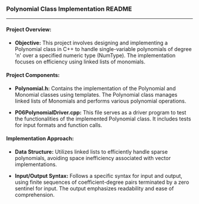 ### **Polynomial Class Implementation README**

---

#### Project Overview:

- **Objective:** This project involves designing and implementing a Polynomial class in C++ to handle single-variable polynomials of degree 'n' over a specified numeric type (NumType). The implementation focuses on efficiency using linked lists of monomials.

#### Project Components:

- **Polynomial.h:** Contains the implementation of the Polynomial and Monomial classes using templates. The Polynomial class manages linked lists of Monomials and performs various polynomial operations.

- **P06PolynomialDriver.cpp:** This file serves as a driver program to test the functionalities of the implemented Polynomial class. It includes tests for input formats and function calls.

#### Implementation Approach:

- **Data Structure:** Utilizes linked lists to efficiently handle sparse polynomials, avoiding space inefficiency associated with vector implementations.

- **Input/Output Syntax:** Follows a specific syntax for input and output, using finite sequences of coefficient-degree pairs terminated by a zero sentinel for input. The output emphasizes readability and ease of comprehension.

